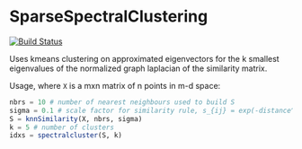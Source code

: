 # SparseSpectralClustering

[![Build Status](https://github.com/rwhebell/SparseSpectralClustering.jl/actions/workflows/CI.yml/badge.svg?branch=master)](https://github.com/rwhebell/SparseSpectralClustering.jl/actions/workflows/CI.yml?query=branch%3Amaster)

Uses kmeans clustering on approximated eigenvectors for the k smallest eigenvalues of the normalized graph laplacian of the similarity matrix.

Usage, where `X` is a mxn matrix of n points in m-d space:
```julia
nbrs = 10 # number of nearest neighbours used to build S
sigma = 0.1 # scale factor for similarity rule, s_{ij} = exp(-distance^2/sigma^2)
S = knnSimilarity(X, nbrs, sigma)
k = 5 # number of clusters
idxs = spectralcluster(S, k)
```
